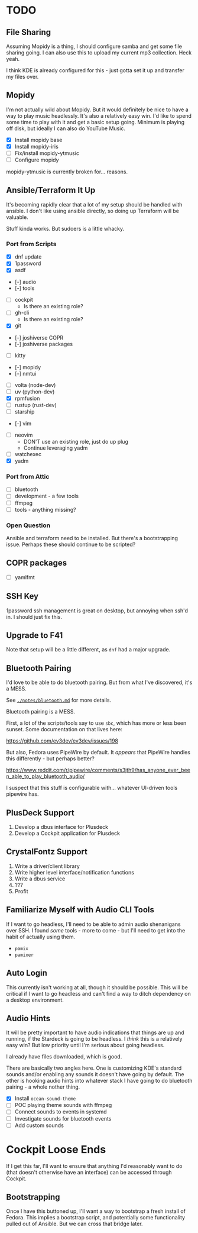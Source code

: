# TODO

## File Sharing

Assuming Mopidy is a thing, I should configure samba and get some file sharing going. I can also use this to upload my current mp3 collection. Heck yeah.

I think KDE is already configured for this - just gotta set it up and transfer my files over.

## Mopidy

I'm not actually wild about Mopidy. But it would definitely be nice to have a way to play music headlessly. It's also a relatively easy win. I'd like to spend some time to play with it and get a basic setup going. Minimum is playing off disk, but ideally I can also do YouTube Music.

- [x] Install mopidy base
- [x] Install mopidy-iris
- [ ] Fix/install mopidy-ytmusic
- [ ] Configure mopidy

mopidy-ytmusic is currently broken for... reasons.

## Ansible/Terraform It Up

It's becoming rapidly clear that a lot of my setup should be handled with ansible. I don't like using ansible directly, so doing up Terraform will be valuable.

Stuff kinda works. But sudoers is a little whacky.

### Port from Scripts

- [x] dnf update
- [x] 1password
- [x] asdf
- [-] audio
- [-] tools
- [ ] cockpit
  - Is there an existing role?
- [ ] gh-cli
  - Is there an existing role?
- [x] git
- [-] joshiverse COPR
- [-] joshiverse packages
- [ ] kitty
- [-] mopidy
- [-] nmtui
- [ ] volta (node-dev)
- [ ] uv (python-dev)
- [x] rpmfusion
- [ ] rustup (rust-dev)
- [ ] starship
- [-] vim
- [ ] neovim
  - DON'T use an existing role, just do up plug
  - Continue leveraging yadm
- [ ] watchexec
- [x] yadm

### Port from Attic

- [ ] bluetooth
- [ ] development - a few tools
- [ ] ffmpeg
- [ ] tools - anything missing?

### Open Question

Ansible and terraform need to be installed. But there's a bootstrapping issue. Perhaps these should continue to be scripted?

## COPR packages

- [ ] yamlfmt

## SSH Key

1password ssh management is great on desktop, but annoying when ssh'd in. I should just fix this.

## Upgrade to F41

Note that setup will be a little different, as `dnf` had a major upgrade.

## Bluetooth Pairing

I'd love to be able to do bluetooth pairing. But from what I've discovered, it's a MESS.

See [`./notes/bluetooth.md`](./notes/bluetooth.md) for more details.

Bluetooth pairing is a MESS.

First, a lot of the scripts/tools say to use `sbc`, which has more or less
been sunset. Some documentation on that lives here:

<https://github.com/ev3dev/ev3dev/issues/198>

But also, Fedora uses PipeWire by default. It _appears_ that PipeWire handles
this differently - but perhaps better?

<https://www.reddit.com/r/pipewire/comments/s3jth9/has_anyone_ever_been_able_to_play_bluetooth_audio/>

I suspect that this stuff is configurable with... whatever UI-driven tools
pipewire has.

## PlusDeck Support

1. Develop a dbus interface for Plusdeck
2. Develop a Cockpit application for Plusdeck

## CrystalFontz Support

1. Write a driver/client library
2. Write higher level interface/notification functions
3. Write a dbus service
4. ???
5. Profit

## Familiarize Myself with Audio CLI Tools

If I want to go headless, I'll need to be able to admin audio shenanigans over SSH. I found *some* tools - more to come - but I'll need to get into the habit of actually using them.

- `pamix`
- `pamixer`

## Auto Login

This currently isn't working at all, though it should be possible. This will be critical if I want to go headless and can't find a way to ditch dependency on a desktop environment.

## Audio Hints

It will be pretty important to have audio indications that things are up and running, if the Stardeck is going to be headless. I *think* this is a relatively easy win? But low priority until I'm serious about going headless.

I already have files downloaded, which is good.

There are basically two angles here. One is customizing KDE's standard sounds and/or enabling any sounds it doesn't have going by default. The other is hooking audio hints into whatever stack I have going to do bluetooth pairing - a whole nother thing.

- [x] Install `ocean-sound-theme`
- [ ] POC playing theme sounds with ffmpeg
- [ ] Connect sounds to events in systemd
- [ ] Investigate sounds for bluetooth events
- [ ] Add custom sounds

# Cockpit Loose Ends

If I get this far, I'll want to ensure that anything I'd reasonably want to do (that doesn't otherwise have an interface) can be accessed through Cockpit.

## Bootstrapping

Once I have this buttoned up, I'll want a way to bootstrap a fresh install of Fedora. This implies a bootstrap script, and potentially some functionality pulled out of Ansible. But we can cross that bridge later.
